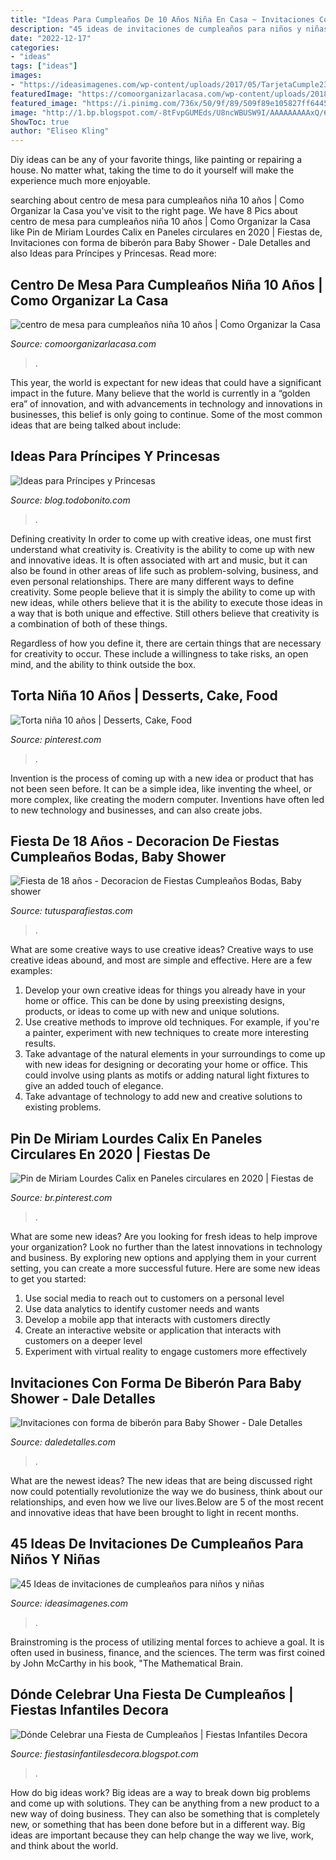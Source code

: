 ```yaml
---
title: "Ideas Para Cumpleaños De 10 Años Niña En Casa ~ Invitaciones Con Forma De Biberón Para Baby Shower"
description: "45 ideas de invitaciones de cumpleaños para niños y niñas"
date: "2022-12-17"
categories:
- "ideas"
tags: ["ideas"]
images:
- "https://ideasimagenes.com/wp-content/uploads/2017/05/TarjetaCumple23.jpg"
featuredImage: "https://comoorganizarlacasa.com/wp-content/uploads/2018/01/centro-de-mesa-para-cumpleanos-nina-10-anos-225x300.jpg"
featured_image: "https://i.pinimg.com/736x/50/9f/89/509f89e105827ff6445f91c4bcbc1e8b.jpg"
image: "http://1.bp.blogspot.com/-8tFvpGUMEds/U8ncWBUSW9I/AAAAAAAAAxQ/67FQdgiI7Bw/s1600/Dónde+Celebrar+una+Fiesta+de+Cumpleaños+1.jpg"
ShowToc: true
author: "Eliseo Kling"
---
```



Diy ideas can be any of your favorite things, like painting or repairing a house. No matter what, taking the time to do it yourself will make the experience much more enjoyable.

	

		
searching about centro de mesa para cumpleaños niña 10 años | Como Organizar la Casa you've visit to the right page. We have 8 Pics about centro de mesa para cumpleaños niña 10 años | Como Organizar la Casa like Pin de Miriam Lourdes Calix en Paneles circulares en 2020 | Fiestas de, Invitaciones con forma de biberón para Baby Shower - Dale Detalles and also Ideas para Príncipes y Princesas. Read more:
		
    
## Centro De Mesa Para Cumpleaños Niña 10 Años | Como Organizar La Casa

<img loading=lazy src="https://comoorganizarlacasa.com/wp-content/uploads/2018/01/centro-de-mesa-para-cumpleanos-nina-10-anos-225x300.jpg" onerror="this.onerror=null;this.src='https://tse4.mm.bing.net/th?id=OIP.M94qPk3nfO4DGpK3fwTSBwAAAA&amp;pid=15.1';" alt="centro de mesa para cumpleaños niña 10 años | Como Organizar la Casa">

_Source: comoorganizarlacasa.com_

>. 

	

This year, the world is expectant for new ideas that could have a significant impact in the future. Many believe that the world is currently in a “golden era” of innovation, and with advancements in technology and innovations in businesses, this belief is only going to continue. Some of the most common ideas that are being talked about include: 

    
## Ideas Para Príncipes Y Princesas

<img loading=lazy src="https://blog.todobonito.com/wp-content/uploads/2015/03/Maniqui-de-princesa.jpg" onerror="this.onerror=null;this.src='https://tse3.mm.bing.net/th?id=OIP.JR9Rmn2fkz05Py_mLKfBTAHaLL&amp;pid=15.1';" alt="Ideas para Príncipes y Princesas">

_Source: blog.todobonito.com_

>. 

	

Defining creativity
In order to come up with creative ideas, one must first understand what creativity is. Creativity is the ability to come up with new and innovative ideas. It is often associated with art and music, but it can also be found in other areas of life such as problem-solving, business, and even personal relationships.
There are many different ways to define creativity. Some people believe that it is simply the ability to come up with new ideas, while others believe that it is the ability to execute those ideas in a way that is both unique and effective. Still others believe that creativity is a combination of both of these things.

Regardless of how you define it, there are certain things that are necessary for creativity to occur. These include a willingness to take risks, an open mind, and the ability to think outside the box.

    
## Torta Niña 10 Años | Desserts, Cake, Food

<img loading=lazy src="https://i.pinimg.com/736x/50/9f/89/509f89e105827ff6445f91c4bcbc1e8b.jpg" onerror="this.onerror=null;this.src='https://tse3.mm.bing.net/th?id=OIP.KTMqb8T1CYG42AKmIzm6ogHaE7&amp;pid=15.1';" alt="Torta niña 10 años | Desserts, Cake, Food">

_Source: pinterest.com_

>. 

	

Invention is the process of coming up with a new idea or product that has not been seen before. It can be a simple idea, like inventing the wheel, or more complex, like creating the modern computer. Inventions have often led to new technology and businesses, and can also create jobs.

    
## Fiesta De 18 Años - Decoracion De Fiestas Cumpleaños Bodas, Baby Shower

<img loading=lazy src="https://tutusparafiestas.com/wp-content/uploads/2018/01/fiesta-de-18-anos-6.jpg" onerror="this.onerror=null;this.src='https://tse2.mm.bing.net/th?id=OIP.jEyV6xzscWimG1zE_-bEMwHaLL&amp;pid=15.1';" alt="Fiesta de 18 años - Decoracion de Fiestas Cumpleaños Bodas, Baby shower">

_Source: tutusparafiestas.com_

>. 

	

What are some creative ways to use creative ideas?
Creative ways to use creative ideas abound, and most are simple and effective. Here are a few examples: 
1. Develop your own creative ideas for things you already have in your home or office. This can be done by using preexisting designs, products, or ideas to come up with new and unique solutions. 
2. Use creative methods to improve old techniques. For example, if you're a painter, experiment with new techniques to create more interesting results. 
3. Take advantage of the natural elements in your surroundings to come up with new ideas for designing or decorating your home or office. This could involve using plants as motifs or adding natural light fixtures to give an added touch of elegance. 
4. Take advantage of technology to add new and creative solutions to existing problems.

    
## Pin De Miriam Lourdes Calix En Paneles Circulares En 2020 | Fiestas De

<img loading=lazy src="https://i.pinimg.com/736x/b9/70/ea/b970ea60800fbeaff84a40735514c6aa.jpg" onerror="this.onerror=null;this.src='https://tse4.mm.bing.net/th?id=OIP.KWLUJeID44XzKtdrDJUg0AHaJQ&amp;pid=15.1';" alt="Pin de Miriam Lourdes Calix en Paneles circulares en 2020 | Fiestas de">

_Source: br.pinterest.com_

>. 

	

What are some new ideas?
Are you looking for fresh ideas to help improve your organization? Look no further than the latest innovations in technology and business. By exploring new options and applying them in your current setting, you can create a more successful future. Here are some new ideas to get you started: 
1. Use social media to reach out to customers on a personal level 
2. Use data analytics to identify customer needs and wants 
3. Develop a mobile app that interacts with customers directly 
4. Create an interactive website or application that interacts with customers on a deeper level 
5. Experiment with virtual reality to engage customers more effectively 

    
## Invitaciones Con Forma De Biberón Para Baby Shower - Dale Detalles

<img loading=lazy src="https://i1.wp.com/www.daledetalles.com/wp-content/uploads/2017/09/invitacion-para-baby-shower5.jpg?resize=500%2C649" onerror="this.onerror=null;this.src='https://tse2.mm.bing.net/th?id=OIP.0XjSUeZNINX7d1hm2ypQHgHaJn&amp;pid=15.1';" alt="Invitaciones con forma de biberón para Baby Shower - Dale Detalles">

_Source: daledetalles.com_

>. 

	

What are the newest ideas?
The new ideas that are being discussed right now could potentially revolutionize the way we do business, think about our relationships, and even how we live our lives.Below are 5 of the most recent and innovative ideas that have been brought to light in recent months.

    
## 45 Ideas De Invitaciones De Cumpleaños Para Niños Y Niñas

<img loading=lazy src="https://ideasimagenes.com/wp-content/uploads/2017/05/TarjetaCumple23.jpg" onerror="this.onerror=null;this.src='https://tse2.mm.bing.net/th?id=OIP.SvqsevTZxBtB5DprvkC0zAHaHa&amp;pid=15.1';" alt="45 Ideas de invitaciones de cumpleaños para niños y niñas">

_Source: ideasimagenes.com_

>. 

	

Brainstroming is the process of utilizing mental forces to achieve a goal. It is often used in business, finance, and the sciences. The term was first coined by John McCarthy in his book, "The Mathematical Brain.

    
## Dónde Celebrar Una Fiesta De Cumpleaños | Fiestas Infantiles Decora

<img loading=lazy src="http://1.bp.blogspot.com/-8tFvpGUMEds/U8ncWBUSW9I/AAAAAAAAAxQ/67FQdgiI7Bw/s1600/Dónde+Celebrar+una+Fiesta+de+Cumpleaños+1.jpg" onerror="this.onerror=null;this.src='https://tse2.mm.bing.net/th?id=OIP.38lfo-r0xQ4CznHumlVKrwAAAA&amp;pid=15.1';" alt="Dónde Celebrar una Fiesta de Cumpleaños | Fiestas Infantiles Decora">

_Source: fiestasinfantilesdecora.blogspot.com_

>. 

	

How do big ideas work?
Big ideas are a way to break down big problems and come up with solutions. They can be anything from a new product to a new way of doing business. They can also be something that is completely new, or something that has been done before but in a different way. Big ideas are important because they can help change the way we live, work, and think about the world.

